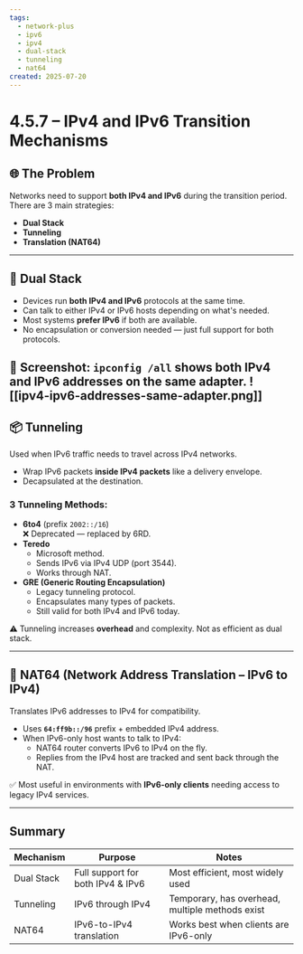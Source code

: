 ```yaml
---
tags:
  - network-plus
  - ipv6
  - ipv4
  - dual-stack
  - tunneling
  - nat64
created: 2025-07-20
---
```


# 4.5.7 – IPv4 and IPv6 Transition Mechanisms

## 🌐 The Problem

Networks need to support **both IPv4 and IPv6** during the transition period. There are 3 main strategies:

- **Dual Stack**
- **Tunneling**
- **Translation (NAT64)**

---

## 🧱 Dual Stack

- Devices run **both IPv4 and IPv6** protocols at the same time.
- Can talk to either IPv4 or IPv6 hosts depending on what's needed.
- Most systems **prefer IPv6** if both are available.
- No encapsulation or conversion needed — just full support for both protocols.
  
📸 **Screenshot**: `ipconfig /all` shows both IPv4 and IPv6 addresses on the same adapter.
![[ipv4-ipv6-addresses-same-adapter.png]]
---

## 📦 Tunneling

Used when IPv6 traffic needs to travel across IPv4 networks.

- Wrap IPv6 packets **inside IPv4 packets** like a delivery envelope.
- Decapsulated at the destination.

### 3 Tunneling Methods:

- **6to4** (prefix `2002::/16`)  
  ❌ Deprecated — replaced by 6RD.
- **Teredo**  
  - Microsoft method.
  - Sends IPv6 via IPv4 UDP (port 3544).
  - Works through NAT.
- **GRE (Generic Routing Encapsulation)**  
  - Legacy tunneling protocol.
  - Encapsulates many types of packets.
  - Still valid for both IPv4 and IPv6 today.

⚠️ Tunneling increases **overhead** and complexity. Not as efficient as dual stack.

---

## 🔄 NAT64 (Network Address Translation – IPv6 to IPv4)

Translates IPv6 addresses to IPv4 for compatibility.

- Uses **`64:ff9b::/96`** prefix + embedded IPv4 address.
- When IPv6-only host wants to talk to IPv4:
  - NAT64 router converts IPv6 to IPv4 on the fly.
  - Replies from the IPv4 host are tracked and sent back through the NAT.

✅ Most useful in environments with **IPv6-only clients** needing access to legacy IPv4 services.

---

## Summary

| Mechanism   | Purpose                            | Notes                                               |
|-------------|------------------------------------|-----------------------------------------------------|
| Dual Stack  | Full support for both IPv4 & IPv6  | Most efficient, most widely used                   |
| Tunneling   | IPv6 through IPv4                  | Temporary, has overhead, multiple methods exist     |
| NAT64       | IPv6-to-IPv4 translation           | Works best when clients are IPv6-only               |
